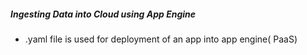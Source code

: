 ##### Ingesting Data into Cloud using App Engine
* .yaml file is used for deployment of an app into app engine( PaaS)
